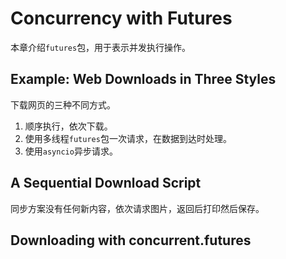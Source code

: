 # Concurrency with Futures

本章介绍`futures`包，用于表示并发执行操作。

## Example: Web Downloads in Three Styles

下载网页的三种不同方式。

1. 顺序执行，依次下载。
2. 使用多线程`futures`包一次请求，在数据到达时处理。
3. 使用`asyncio`异步请求。

## A Sequential Download Script

同步方案没有任何新内容，依次请求图片，返回后打印然后保存。

## Downloading with concurrent.futures


